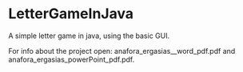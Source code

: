 # LetterGameInJava
A simple letter game in java, using the basic GUI.

For info about the project open:
anafora_ergasias__word_pdf.pdf and anafora_ergasias_powerPoint_pdf.pdf.

